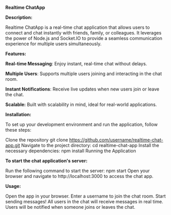 **Realtime ChatApp**

**Description:**

Realtime ChatApp is a real-time chat application that allows users to connect and chat instantly with friends, family, or colleagues. It leverages the power of Node.js and Socket.IO to provide a seamless communication experience for multiple users simultaneously.

**Features:**

**Real-time Messaging**: Enjoy instant, real-time chat without delays.

**Multiple Users**: Supports multiple users joining and interacting in the chat room.

**Instant Notifications**: Receive live updates when new users join or leave the chat.

**Scalable:** Built with scalability in mind, ideal for real-world applications.

**Installation:**

To set up your development environment and run the application, follow these steps:

Clone the repository
git clone https://github.com/username/realtime-chat-app.git
Navigate to the project directory:
cd realtime-chat-app
Install the necessary dependencies:
npm install
Running the Application

**To start the chat application's server:**

Run the following command to start the server:
npm start
Open your browser and navigate to http://localhost:3000 to access the chat app.

**Usage:**

Open the app in your browser.
Enter a username to join the chat room.
Start sending messages! All users in the chat will receive messages in real time.
Users will be notified when someone joins or leaves the chat.


